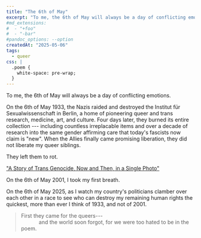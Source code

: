 ```yaml
---
title: "The 6th of May"
excerpt: "To me, the 6th of May will always be a day of conflicting emotions."
#md_extensions:
#  - "+foo"
#  - "-bar"
#pandoc_options: --option
createdAt: "2025-05-06"
tags:
  - queer
css: |
  .poem {
    white-space: pre-wrap;
  }
---
```


To me, the 6th of May will always be a day of conflicting emotions.

On the 6th of May 1933, the Nazis raided and destroyed the Institut für
Sexualwissenschaft in Berlin, a home of pioneering queer and trans research,
medicine, art, and culture. Four days later, they burned its entire
collection --- including countless irreplacable items and over a decade of
research into the same gender affirming care that today's fascists now claim is
"new". When the Allies finally came promising liberation, they did not liberate
my queer siblings.

They left them to rot.

["A Story of Trans Genocide, Now and Then, in a Single
Photo"](https://collectivecontext.substack.com/p/a-story-of-trans-genocide-now-and)

On the 6th of May 2001, I took my first breath.

On the 6th of May 2025, as I watch my country's politicians clamber over each
other in a race to see who can destroy my remaining human rights the quickest,
more than ever I think of 1933, and not of 2001.

> First they came for the queers---<br>
> &nbsp; &nbsp; &nbsp; &nbsp; &nbsp; &nbsp; and the world soon forgot, for we were too hated to be in the poem.
